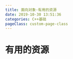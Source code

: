```yaml
---
title: 面向对象·有用的资源
date: 2019-10-30 13:51:36
categories: C++基础
pageClass: custom-page-class
---
```

# 有用的资源
